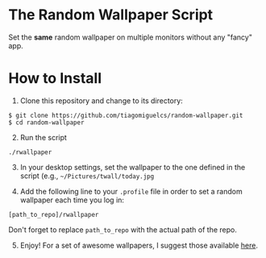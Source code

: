 # The Random Wallpaper Script
Set the **same** random wallpaper on multiple monitors without any "fancy" app. 

# How to Install
1. Clone this repository and change to its directory:
```
$ git clone https://github.com/tiagomiguelcs/random-wallpaper.git
$ cd random-wallpaper
```
2. Run the script
```
./rwallpaper
```
3. In your desktop settings, set the wallpaper to the one defined in the script (e.g., ```~/Pictures/twall/today.jpg```

4. Add the following line to your ``.profile`` file in order to set a random wallpaper each time you log in:
```
[path_to_repo]/rwallpaper
```
Don't forget to replace ``path_to_repo`` with the actual path of the repo. 

5. Enjoy! For a set of awesome wallpapers, I suggest those available [here](https://gitlab.com/dwt1/wallpapers).
